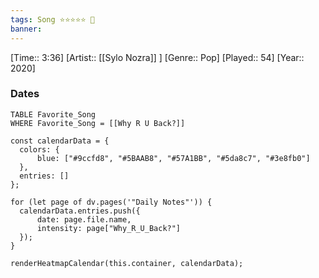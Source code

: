 ```yaml
---
tags: Song ⭐⭐⭐⭐⭐ 💛
banner: 
---
```

[Time:: 3:36]
[Artist:: [[Sylo Nozra]] ]
[Genre:: Pop]
[Played:: 54]
[Year:: 2020]
### Dates
````dataview
TABLE Favorite_Song
WHERE Favorite_Song = [[Why R U Back?]]
````

  ```dataviewjs
const calendarData = { 
	colors: { 
		blue: ["#9ccfd8", "#5BAAB8", "#57A1BB", "#5da8c7", "#3e8fb0"] 
	}, 
	entries: [] 
}; 

for (let page of dv.pages('"Daily Notes"')) { 
	calendarData.entries.push({ 
		date: page.file.name, 
		intensity: page["Why_R_U_Back?"]
	}); 
} 

renderHeatmapCalendar(this.container, calendarData);
```
